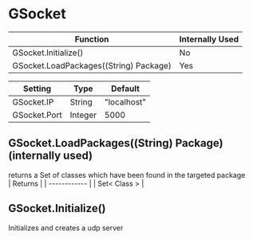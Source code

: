 # GSocket  
| Function                               | Internally Used |
| -------------------------------------- | --------------- | 
| GSocket.Initialize()                   | No              |
| GSocket.LoadPackages((String) Package) | Yes             |

| Setting      | Type    | Default     |
| ------------ | ------- | ----------- |
| GSocket.IP   | String  | "localhost" |
| GSocket.Port | Integer | 5000        |

## GSocket.LoadPackages((String) Package) (internally used)  
returns a Set of classes which have been found in the targeted package  
| Returns      |
| ------------ |
| Set< Class > |

## GSocket.Initialize()  
Initializes and creates a udp server  
